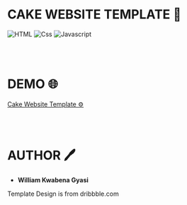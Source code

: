 # CAKE WEBSITE TEMPLATE 🍰
![HTML](https://img.shields.io/badge/-HTML-red?style=for-the-badge&logo=html5&logoColor=white)
![Css](https://img.shields.io/badge/-CSS-blue?style=for-the-badge&logo=css3)
![Javascript](https://img.shields.io/badge/-Javascript-yellow?style=for-the-badge&logo=javaScript&labelColor=black)


<br/>
<br/>

# DEMO 🌐
[Cake Website Template ⚙](https://web-design-hostings.web.app)

<br />
<br />

# AUTHOR 🖊️
* <strong>William Kwabena Gyasi</strong>

Template Design is from dribbble.com



